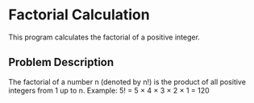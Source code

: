 # Factorial Calculation

This program calculates the factorial of a positive integer.

## Problem Description

The factorial of a number n (denoted by n!) is the product of all positive integers from 1 up to n.
Example: 5! = 5 × 4 × 3 × 2 × 1 = 120

